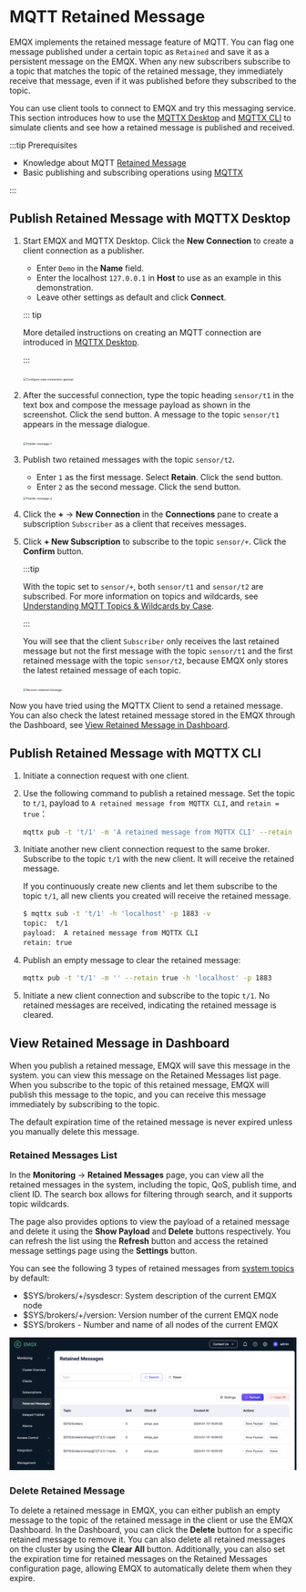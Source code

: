 # MQTT Retained Message

EMQX implements the retained message feature of MQTT. You can flag one message published under a certain topic as `Retained` and save it as a persistent message on the EMQX. When any new subscribers subscribe to a topic that matches the topic of the retained message, they immediately receive that message, even if it was published before they subscribed to the topic.

You can use client tools to connect to EMQX and try this messaging service. This section introduces how to use the [MQTTX Desktop](https://mqttx.app/) and [MQTTX CLI](https://mqttx.app/cli) to simulate clients and see how a retained message is published and received.

:::tip Prerequisites

- Knowledge about MQTT [Retained Message](./mqtt-concepts.md)
- Basic publishing and subscribing operations using [MQTTX](./publish-and-subscribe.md)

:::

## Publish Retained Message with MQTTX Desktop

1. Start EMQX and MQTTX Desktop. Click the **New Connection** to create a client connection as a publisher.

   - Enter `Demo` in the **Name** field.
   - Enter the localhost `127.0.0.1` in **Host** to use as an example in this demonstration.
   - Leave other settings as default and click **Connect**.

   ::: tip

   More detailed instructions on creating an MQTT connection are introduced in [MQTTX Desktop](./publish-and-subscribe.md#mqttx-desktop).

   :::

   <img src="./assets/Configure-new-connection-general.png" alt="Configure-new-connection-general" style="zoom:35%;" />

3. After the successful connection, type the topic heading `sensor/t1` in the text box and compose the message payload as shown in the screenshot. Click the send button. A message to the topic `sensor/t1` appears in the message dialogue.

   <img src="./assets/Publish-message-1.png" alt="Publish-message-1" style="zoom:35%;" />

4. Publish two retained messages with the topic `sensor/t2`.

   - Enter `1` as the first message. Select **Retain**. Click the send button.
   - Enter `2` as the second message. Click the send button.

   <img src="./assets/Publish-message-2.png" alt="Publish-message-2" style="zoom:35%;" />

5. Click the **+** -> **New Connection** in the **Connections** pane to create a subscription `Subscriber` as a client that receives messages. 

5. Click **+ New Subscription** to subscribe to the topic `sensor/+`. Click the **Confirm** button. 

   :::tip

   With the topic set to `sensor/+`, both `sensor/t1` and `sensor/t2` are subscribed. For more information on topics and wildcards, see [Understanding MQTT Topics & Wildcards by Case](https://www.emqx.com/en/blog/advanced-features-of-mqtt-topics).

   :::

   You will see that the client `Subscriber` only receives the last retained message but not the first message with the topic `sensor/t1` and the first retained message with the topic `sensor/t2`, because EMQX only stores the latest retained message of each topic. 

   <img src="./assets/Receive-retained-message.png" alt="Receive-retained-message" style="zoom:35%;" />

Now you have tried using the MQTTX Client to send a retained message. You can also check the latest retained message stored in the EMQX through the Dashboard, see [View Retained Message in Dashboard](#view-retained-message-in-dashboard).

## Publish Retained Message with MQTTX CLI

1. Initiate a connection request with one client.

1. Use the following command to publish a retained message. Set the topic to `t/1`, payload to `A retained message from MQTTX CLI`,  and `retain = true`：

   ```bash
   mqttx pub -t 't/1' -m 'A retained message from MQTTX CLI' --retain true -h 'localhost' -p 1883
   ```

3. Initiate another new client connection request to the same broker. Subscribe to the topic `t/1` with the new client. It will receive the retained message.

   If you continuously create new clients and let them subscribe to the topic `t/1`, all new clients you created will receive the retained message.

   ```bash
   $ mqttx sub -t 't/1' -h 'localhost' -p 1883 -v
   topic:  t/1
   payload:  A retained message from MQTTX CLI
   retain: true
   ```

3. Publish an empty message to clear the retained message:

   ```bash
   mqttx pub -t 't/1' -m '' --retain true -h 'localhost' -p 1883
   ```

4. Initiate a new client connection and subscribe to the topic `t/1`. No retained messages are received, indicating the retained message is cleared.

## View Retained Message in Dashboard

When you publish a retained message, EMQX will save this message in the system. you can view this message on the Retained Messages list page. When you subscribe to the topic of this retained message, EMQX will publish this message to the topic, and you can receive this message immediately by subscribing to the topic.

The default expiration time of the retained message is never expired unless you manually delete this message.

### Retained Messages List

In the **Monitoring** -> **Retained Messages** page, you can view all the retained messages in the system, including the topic, QoS, publish time, and client ID. The search box allows for filtering through search, and it supports topic wildcards.

The page also provides options to view the payload of a retained message and delete it using the **Show Payload** and **Delete** buttons respectively. You can refresh the list using the **Refresh** button and access the retained message settings page using the **Settings** button.

You can see the following 3 types of retained messages from [system topics](./mqtt-concepts.md) by default:

- $SYS/brokers/+/sysdescr: System description of the current EMQX node
- $SYS/brokers/+/version: Version number of the current EMQX node
- $SYS/brokers - Number and name of all nodes of the current EMQX

<img src="./assets/retained-messages.png" alt="retained-messages" style="zoom:67%;" />

### Delete Retained Message

To delete a retained message in EMQX, you can either publish an empty message to the topic of the retained message in the client or use the EMQX Dashboard. In the Dashboard, you can click the **Delete** button for a specific retained message to remove it. You can also delete all retained messages on the cluster by using the **Clear All** button. Additionally, you can also set the expiration time for retained messages on the Retained Messages configuration page, allowing EMQX to automatically delete them when they expire.
